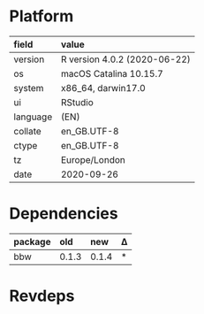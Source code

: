 # Platform

|field    |value                        |
|:--------|:----------------------------|
|version  |R version 4.0.2 (2020-06-22) |
|os       |macOS Catalina 10.15.7       |
|system   |x86_64, darwin17.0           |
|ui       |RStudio                      |
|language |(EN)                         |
|collate  |en_GB.UTF-8                  |
|ctype    |en_GB.UTF-8                  |
|tz       |Europe/London                |
|date     |2020-09-26                   |

# Dependencies

|package |old   |new   |Δ  |
|:-------|:-----|:-----|:--|
|bbw     |0.1.3 |0.1.4 |*  |

# Revdeps

